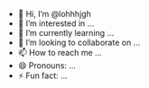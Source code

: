 - 👋 Hi, I’m @lohhhjgh
- 👀 I’m interested in ...
- 🌱 I’m currently learning ...
- 💞️ I’m looking to collaborate on ...
- 📫 How to reach me ...
- 😄 Pronouns: ...
- ⚡ Fun fact: ...

<!---
lohhhjgh/lohhhjgh is a ✨ special ✨ repository because its `README.md` (this file) appears on your GitHub profile.
You can click the Preview link to take a look at your changes.
--->
